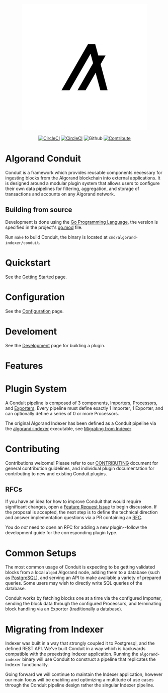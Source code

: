 <div style="text-align:center" align="center">
  <picture>
    <img src="./assets/algorand_logo_mark_black.svg" alt="Algorand" width="400">
    <source media="(prefers-color-scheme: dark)" srcset="./assets/algorand_logo_mark_white.svg">
    <source media="(prefers-color-scheme: light)" srcset="./assets/algorand_logo_mark_black.svg">
  </picture>

[![CircleCI](https://img.shields.io/circleci/build/github/algorand/indexer/develop?label=develop)](https://circleci.com/gh/algorand/indexer/tree/develop)
[![CircleCI](https://img.shields.io/circleci/build/github/algorand/indexer/master?label=master)](https://circleci.com/gh/algorand/indexer/tree/master)
![Github](https://img.shields.io/github/license/algorand/indexer)
[![Contribute](https://img.shields.io/badge/contributor-guide-blue?logo=github)](https://github.com/algorand/go-algorand/blob/master/CONTRIBUTING.md)
</div>

# Algorand Conduit

Conduit is a framework which provides reusable components necessary for ingesting blocks from the Algorand blockchain into external applications. It is designed around a modular plugin system that allows users to configure their own data pipelines for filtering, aggregation, and storage of transactions and accounts on any Algorand network.

## Building from source

Development is done using the [Go Programming Language](https://golang.org/), the version is specified in the project's [go.mod](go.mod) file.

Run `make` to build Conduit, the binary is located at `cmd/algorand-indexer/conduit`.

# Quickstart

See the [Getting Started](conduit/GettingStarted.md) page.

# Configuration

See the [Configuration](conduit/Configuration.md) page.

# Develoment

See the [Development](conduit/Development.md) page for building a plugin.

# Features

# Plugin System
A Conduit pipeline is composed of 3 components, [Importers](../conduit/plugins/importers/README.md), [Processors](../conduit/plugins/processors/README.md), and [Exporters](../conduit/plugins/exporters/README.md).
Every pipeline must define exactly 1 Importer, 1 Exporter, and can optionally define a series of 0 or more Processors.

The original Algorand Indexer has been defined as a Conduit pipeline via the [algorand-indexer](../cmd/algorand-indexer/daemon.go) executable, see [Migrating from Indexer](#migrating-from-indexer)

# Contributing

Contributions welcome! Please refer to our [CONTRIBUTING](https://github.com/algorand/go-algorand/blob/master/CONTRIBUTING.md) document for general contribution guidelines, and individual plugin documentation for contributing to new and existing Conduit plugins.

## RFCs
If you have an idea for how to improve Conduit that would require significant changes, open a [Feature Request Issue](https://github.com/algorand/indexer/issues/new/choose) to begin discussion. If the proposal is accepted, the next step is to define the technical direction and answer implementation questions via a PR containing an [RFC](./rfc/template.md).  

You do _not_ need to open an RFC for adding a new plugin--follow the development guide for the corresponding plugin type.

<!-- USAGE_START_MARKER -->

# Common Setups

The most common usage of Conduit is expecting to be getting validated blocks from a local `algod` Algorand node, adding them to a database (such as [PostgreSQL](https://www.postgresql.org/)), and serving an API to make available a variety of prepared queries. Some users may wish to directly write SQL queries of the database.

Conduit works by fetching blocks one at a time via the configured Importer, sending the block data through the configured Processors, and terminating block handling via an Exporter (traditionally a database).


<!-- USAGE_END_MARKER_LINE -->

# Migrating from Indexer

Indexer was built in a way that strongly coupled it to Postgresql, and the defined REST API. We've built Conduit in a way which is backwards compatible with the preexisting Indexer application. Running the `algorand-indexer` binary will use Conduit to construct a pipeline that replicates the Indexer functionality.

Going forward we will continue to maintain the Indexer application, however our main focus will be enabling and optimizing a multitude of use cases through the Conduit pipeline design rather the singular Indexer pipeline.
